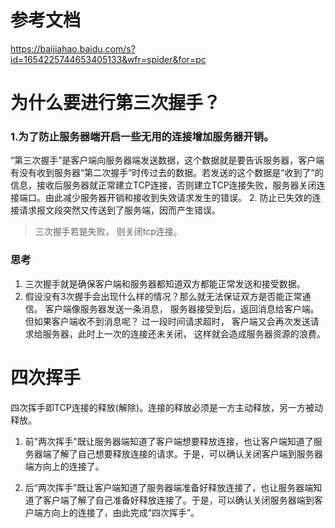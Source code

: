 # 参考文档
https://baijiahao.baidu.com/s?id=1654225744653405133&wfr=spider&for=pc

# 为什么要进行第三次握手？
### 1.为了防止服务器端开启一些无用的连接增加服务器开销。
“第三次握手”是客户端向服务器端发送数据，这个数据就是要告诉服务器，客户端有没有收到服务器“第二次握手”时传过去的数据。若发送的这个数据是“收到了”的信息，接收后服务器就正常建立TCP连接，否则建立TCP连接失败，服务器关闭连接端口。由此减少服务器开销和接收到失效请求发生的错误。
2. 防止已失效的连接请求报文段突然又传送到了服务端，因而产生错误。

> 三次握手若是失败， 则关闭tcp连接。

### 思考
1. 三次握手就是确保客户端和服务器都知道双方都能正常发送和接受数据。
2. 假设没有3次握手会出现什么样的情况？那么就无法保证双方是否能正常通信。
  客户端像服务器发送一条消息， 服务器接受到后，返回消息给客户端。但如果客户端收不到消息呢？
  过一段时间请求超时， 客户端又会再次发送请求给服务器，此时上一次的连接还未关闭， 这样就会造成服务器资源的浪费。

# 四次挥手
四次挥手即TCP连接的释放(解除)。连接的释放必须是一方主动释放，另一方被动释放。

1. 前"两次挥手"既让服务器端知道了客户端想要释放连接，也让客户端知道了服务器端了解了自己想要释放连接的请求。于是，可以确认关闭客户端到服务器端方向上的连接了。

2. 后“两次挥手”既让客户端知道了服务器端准备好释放连接了，也让服务器端知道了客户端了解了自己准备好释放连接了。于是，可以确认关闭服务器端到客户端方向上的连接了，由此完成“四次挥手”。
